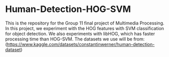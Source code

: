 # Human-Detection-HOG-SVM

This is the repository for the Group 11 final project of Multimedia Processing. In this project, we experiment with the HOG features with SVM classification for object detection. We also experiments with libHOG, which has faster processing time than HOG-SVM. The datasets we use will be from: (https://www.kaggle.com/datasets/constantinwerner/human-detection-dataset)

